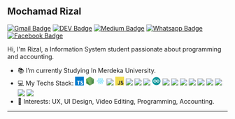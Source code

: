 ## Mochamad Rizal
[![Gmail Badge](https://img.shields.io/badge/-Gmail-c14438?style=flat-square&logo=Gmail&logoColor=white&link=mailto:mrizalf.email@gmail.com)](mailto:mrizalf.email@gmail.com)
[![DEV Badge](https://img.shields.io/badge/-DEV.to-000?style=flat-square&logo=dev.to&logoColor=white&link=https://dev.to/)](https://dev.to/)
[![Medium Badge](https://img.shields.io/badge/-Medium-000?style=flat-square&logo=Medium&logoColor=white&&link=https://medium.com/)](https://medium.com/)
[![Whatsapp Badge](https://img.shields.io/badge/-Whatsapp-4CA143?style=flat-square&labelColor=4CA143&logo=whatsapp&logoColor=white&link=)](https://api.whatsapp.com/send?phone=5581984434580&text=Hi!)
[![Facebook Badge](https://img.shields.io/badge/-Facebook-3b5998?style=flat-square&labelColor=3b5998&logo=facebook&logoColor=white&link=https://www.facebook.com/)](https://www.facebook.com/)



Hi, I'm Rizal, a Information System student passionate about programming and accounting.

- :books: I’m currently Studying In Merdeka University.
- :computer: My Techs Stack: <img height="20" src="https://raw.githubusercontent.com/github/explore/80688e429a7d4ef2fca1e82350fe8e3517d3494d/topics/typescript/typescript.png">  <img height="20" src="https://raw.githubusercontent.com/github/explore/80688e429a7d4ef2fca1e82350fe8e3517d3494d/topics/nodejs/nodejs.png">  <img height="20" src="https://raw.githubusercontent.com/github/explore/80688e429a7d4ef2fca1e82350fe8e3517d3494d/topics/react/react.png">  <img height="20" src="https://static-00.iconduck.com/assets.00/nestjs-icon-512x510-9nvpcyc3.png">  <img height="20" src="https://raw.githubusercontent.com/github/explore/80688e429a7d4ef2fca1e82350fe8e3517d3494d/topics/javascript/javascript.png">  <img height="20" src="https://w7.pngwing.com/pngs/520/956/png-transparent-codeigniter-coding-development-framework-js-logo-php-logos-icon-thumbnail.png">  <img height="20" src="https://cdn-icons-png.flaticon.com/512/5968/5968332.png">  <img height="20" src="https://w7.pngwing.com/pngs/399/620/png-transparent-laravel-hd-logo.png">  <img height="20" src="https://raw.githubusercontent.com/github/explore/80688e429a7d4ef2fca1e82350fe8e3517d3494d/topics/arduino/arduino.png">  <img height="20" src="https://cdn4.iconfinder.com/data/icons/logos-and-brands/512/97_Docker_logo_logos-512.png">  <img height="20" src="https://logowik.com/content/uploads/images/gitlab8368.jpg">  <img height="20" src="https://encrypted-tbn0.gstatic.com/images?q=tbn:ANd9GcSzoalD0UuajgCu0MU8F68wTYA9Ezdq0KIc5-gyiM7L1A&s">  <img height="20" src="https://w7.pngwing.com/pngs/720/46/png-transparent-jquery-plain-wordmark-logo-icon-thumbnail.png">  <img height="20" src="https://cdn.dribbble.com/users/13574/screenshots/9711275/media/567cd1cda0048d7d8d7525451a869e6a.png">  <img height="20" src="https://encrypted-tbn0.gstatic.com/images?q=tbn:ANd9GcRa-IBsxd1dNY3YZNyOUD3ir59HB3jCZnSxz51lct18FA&s">  <img height="20" src="https://download.logo.wine/logo/PostgreSQL/PostgreSQL-Logo.wine.png">  <img height="20" src="https://i.pinimg.com/originals/39/b2/e4/39b2e4ad77c23a2c11e5950a7dfa2aec.png">  <img height="20" src="https://logosandtypes.com/wp-content/uploads/2020/07/kafka.png">
- :pushpin: Interests: UX, UI Design, Video Editing, Programming, Accounting.

----
